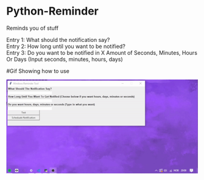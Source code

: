 # Python-Reminder
Reminds you of stuff

Entry 1: What should the notification say? <br />
Entry 2: How long until you want to be notified? <br />
Entry 3: Do you want to be notified in X Amount of Seconds, Minutes, Hours Or Days (Input seconds, minutes, hours, days) <br />

#Gif Showing how to use <br />

![](https://github.com/Lop010/Python-Reminder/blob/main/ezgif-1-ca2e27a4e8.gif)
